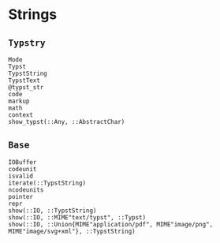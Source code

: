 
# Strings

## `Typstry`

```@docs
Mode
Typst
TypstString
TypstText
@typst_str
code
markup
math
context
show_typst(::Any, ::AbstractChar)
```

## `Base`

```@docs
IOBuffer
codeunit
isvalid
iterate(::TypstString)
ncodeunits
pointer
repr
show(::IO, ::TypstString)
show(::IO, ::MIME"text/typst", ::Typst)
show(::IO, ::Union{MIME"application/pdf", MIME"image/png", MIME"image/svg+xml"}, ::TypstString)
```
